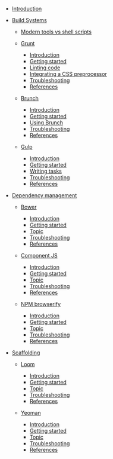 * [Introduction](/introduction.md)

* [Build Systems]()
  * [Modern tools vs shell scripts](/build-systems/modern-tools-vs-shell-scripts.md)
  * [Grunt]()
    * [Introduction](/build-systems/grunt/introduction.md)
    * [Getting started](/build-systems/grunt/getting-started.md)
    * [Linting code](/build-systems/grunt/linter.md)
    * [Integrating a CSS preprocessor](/build-systems/grunt/sass.md)
    * [Troubleshooting](/build-systems/grunt/troubleshooting.md)
    * [References](/build-systems/grunt/references.md)

  * [Brunch]() 
    * [Introduction](/build-systems/brunch/introduction.md)
    * [Getting started](/build-systems/brunch/getting-started.md)
    * [Using Brunch](/build-systems/brunch/using-brunch.md)
    * [Troubleshooting](/build-systems/brunch/troubleshooting.md)
    * [References](/build-systems/brunch/references.md)

  * [Gulp]()
    * [Introduction](/build-systems/gulp/introduction.md)
    * [Getting started](/build-systems/gulp/getting-started.md)
    * [Writing tasks](/build-systems/gulp/writing-tasks.md)
    * [Troubleshooting](/build-systems/gulp/troubleshooting.md)
    * [References](/build-systems/gulp/references.md)

* [Dependency management]()
  * [Bower]()
    * [Introduction](/dependency-management/bower/introduction.md)
    * [Getting started](/dependency-management/bower/getting-started.md)
    * [Topic](/dependency-management/bower/bower-topic-1.md)
    * [Troubleshooting](/dependency-management/bower/troubleshooting.md)
    * [References](/dependency-management/bower/references.md)
  
  * [Component JS]()
    * [Introduction](/dependency-management/componentjs/introduction.md)
    * [Getting started](/dependency-management/componentjs/getting-started.md)
    * [Topic](/dependency-management/componentjs/componentjs-topic-1.md)
    * [Troubleshooting](/dependency-management/componentjs/troubleshooting.md)
    * [References](/dependency-management/componentjs/references.md)
  
  * [NPM browserify]()
    * [Introduction](/dependency-management/npm-browserify/introduction.md)
    * [Getting started](/dependency-management/npm-browserify/getting-started.md)
    * [Topic](/dependency-management/npm-browserify/npm-browserify-topic-1.md)
    * [Troubleshooting](/dependency-management/npm-browserify/troubleshooting.md)
    * [References](/dependency-management/npm-browserify/references.md)

* [Scaffolding]()
  * [Loom]()
    * [Introduction](/scaffolding/loom/introduction.md)
    * [Getting started](/scaffolding/loom/getting-started.md)
    * [Topic](/scaffolding/loom/loom-topic-1.md)
    * [Troubleshooting](/scaffolding/loom/troubleshooting.md)
    * [References](/scaffolding/loom/references.md)
  
  * [Yeoman]()
    * [Introduction](/scaffolding/yeoman/introduction.md)
    * [Getting started](/scaffolding/yeoman/getting-started.md)
    * [Topic](/scaffolding/yeoman/yeoman-topic-1.md)
    * [Troubleshooting](/scaffolding/yeoman/troubleshooting.md)
    * [References](/scaffolding/yeoman/references.md)

